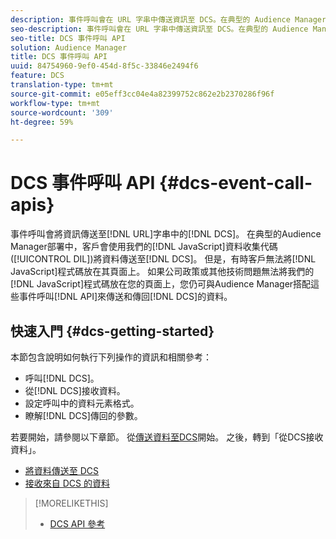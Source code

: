 ```yaml
---
description: 事件呼叫會在 URL 字串中傳送資訊至 DCS。在典型的 Audience Manager 部署中，客戶會使用我們的 JavaScript 資料收集代碼 (DIL) 將資料傳送至 DCS。不過，有時客戶無法將 JavaScript 程式碼放在其頁面上。如果因為公司原則或其他技術問題，使得您無法將我們的 JavaScript 程式碼放在您的頁面上，您仍可以使用 Audience Manager，以利用這些事件呼叫 API 傳送和從 DCS 傳回資料。
seo-description: 事件呼叫會在 URL 字串中傳送資訊至 DCS。在典型的 Audience Manager 部署中，客戶會使用我們的 JavaScript 資料收集代碼 (DIL) 將資料傳送至 DCS。不過，有時客戶無法將 JavaScript 程式碼放在其頁面上。如果因為公司原則或其他技術問題，使得您無法將我們的 JavaScript 程式碼放在您的頁面上，您仍可以使用 Audience Manager，以利用這些事件呼叫 API 傳送和從 DCS 傳回資料。
seo-title: DCS 事件呼叫 API
solution: Audience Manager
title: DCS 事件呼叫 API
uuid: 84754960-9ef0-454d-8f5c-33846e2494f6
feature: DCS
translation-type: tm+mt
source-git-commit: e05eff3cc04e4a82399752c862e2b2370286f96f
workflow-type: tm+mt
source-wordcount: '309'
ht-degree: 59%

---
```



# DCS 事件呼叫 API {#dcs-event-call-apis}

事件呼叫會將資訊傳送至[!DNL URL]字串中的[!DNL DCS]。 在典型的Audience Manager部署中，客戶會使用我們的[!DNL JavaScript]資料收集代碼([!UICONTROL DIL])將資料傳送至[!DNL DCS]。 但是，有時客戶無法將[!DNL JavaScript]程式碼放在其頁面上。 如果公司政策或其他技術問題無法將我們的[!DNL JavaScript]程式碼放在您的頁面上，您仍可與Audience Manager搭配這些事件呼叫[!DNL API]來傳送和傳回[!DNL DCS]的資料。

## 快速入門 {#dcs-getting-started}

本節包含說明如何執行下列操作的資訊和相關參考：

* 呼叫[!DNL DCS]。
* 從[!DNL DCS]接收資料。
* 設定呼叫中的資料元素格式。
* 瞭解[!DNL DCS]傳回的參數。

若要開始，請參閱以下章節。 從[傳送資料至DCS](../../../api/dcs-intro/dcs-event-calls/dcs-url-send.md)開始。 之後，轉到「從DCS接收資料」。[](../../../api/dcs-intro/dcs-event-calls/dcs-url-receive.md)

* [將資料傳送至 DCS](dcs-url-send.md)
* [接收來自 DCS 的資料](dcs-url-receive.md)

>[!MORELIKETHIS]
>
>* [DCS API 參考](../../../api/dcs-intro/dcs-api-reference/dcs-api-methods.md)

